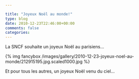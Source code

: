 ```yaml
---

title: "Joyeux Noël au monde!"
type: blog
date: 2010-12-23T22:46:00+00:00
comments: false
categories: 
---
```


La SNCF souhaite un joyeux Noël au parisiens...

{% img fancybox /images/gallery/2010-12-23-joyeux-noel-au-monde/212915195.jpg.scaled1000.jpg %}

Et pour tous les autres, un joyeux Noël venu du ciel...


